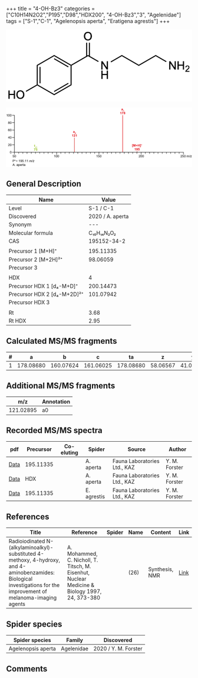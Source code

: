 +++
title = "4-OH-Bz3"
categories = ["C10H14N2O2","P195","D98","HDX200",
"4-OH-Bz3","3",
"Agelenidae"]
tags = ["S-1","C-1",
"Agelenopsis aperta",
"Eratigena agrestis"]
+++

![](/img/4-OH-Bz3.png)

![](/img_MSMS/195_4-OH-Bz3_Aa.png?classes=border)

## General Description

| Name                        | Value            |
|-----------------------------|------------------|
| Level                       | S-1 / C-1        |
| Discovered                  | 2020 / A. aperta |
| Synonym                     | ---              |
| Molecular formula           | C₁₀H₁₄N₂O₂       |
| CAS                         | 195152-34-2      |
|                             |                  |
| Precursor 1 [M+H]⁺          | 195.11335        |
| Precursor 2 [M+2H]²⁺        | 98.06059         |
| Precursor 3                 |                  |
|                             |                  |
| HDX                         | 4                |
| Precursor HDX 1 [d₄-M+D]⁺   | 200.14473        |
| Precursor HDX 2 [d₄-M+2D]²⁺ | 101.07942        |
| Precursor HDX 3             |                  |
|                             |                  |
| Rt                          | 3.68             |
| Rt HDX                      | 2.95             |

## Calculated MS/MS fragments

| # | a         | b         | c         | ta        | z        | y        | tz       |
|---|-----------|-----------|-----------|-----------|----------|----------|----------|
| 1 | 178.08680 | 160.07624 | 161.06025 | 178.08680 | 58.06567 | 41.03912 | 75.09222 |

## Additional MS/MS fragments

| m/z       | Annotation |
|-----------|------------|
| 121.02895 | a0         |

## Recorded MS/MS spectra

| pdf                                           | Precursor | Co-eluting | Spider    | Source                       | Author        |
|-----------------------------------------------|-----------|------------|-----------|------------------------------|---------------|
| [Data](/pdf/A-aperta/195_4-OH-Bz3_Aa.pdf)     | 195.11335 |            | A. aperta | Fauna Laboratories Ltd., KAZ | Y. M. Forster |
| [Data](/pdf/A-aperta/195_4-OH-Bz3_Aa_HDX.pdf) | HDX       |            | A. aperta | Fauna Laboratories Ltd., KAZ | Y. M. Forster |
| [Data](/pdf/E-agrestis/195_4-OH-Bz3_Ea.pdf) | 195.11335 |            | E. agrestis | Fauna Laboratories Ltd., KAZ | Y. M. Forster |

## References

| Title                                                                                                                                                                | Reference                                                                                     | Spider | Name | Content        | Link                                                  |
|----------------------------------------------------------------------------------------------------------------------------------------------------------------------|-----------------------------------------------------------------------------------------------|--------|------|----------------|-------------------------------------------------------|
| Radioiodinated N-(alkylaminoalkyl)-substituted 4-methoxy, 4-hydroxy, and 4-aminobenzamides: Biological investigations for the improvement of melanoma-imaging agents | A. Mohammed, C. Nicholl, T. Titsch, M. Eisenhut, Nuclear Medicine & Biology 1997, 24, 373-380 |        | (26) | Synthesis, NMR | [Link](https://doi.org/10.1016/S0969-8051(97)80002-9) |

## Spider species

| Spider species     | Family     | Discovered           |
|--------------------|------------|----------------------|
| Agelenopsis aperta | Agelenidae | 2020 / Y. M. Forster |

## Comments